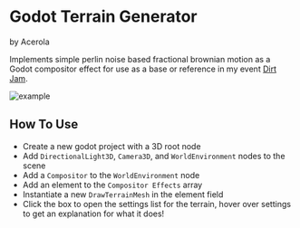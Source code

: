 # Godot Terrain Generator

by Acerola

Implements simple perlin noise based fractional brownian motion as a Godot compositor effect for use as a base or reference in my event [Dirt Jam](https://itch.io/jam/acerola-dirt-jam/).

![example](./example.png)

## How To Use

* Create a new godot project with a 3D root node
* Add `DirectionalLight3D`, `Camera3D`, and `WorldEnvironment` nodes to the scene
* Add a `Compositor` to the `WorldEnvironment` node
* Add an element to the `Compositor Effects` array
* Instantiate a new `DrawTerrainMesh` in the element field
* Click the box to open the settings list for the terrain, hover over settings to get an explanation for what it does!

